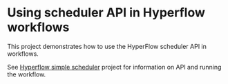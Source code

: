 # Using scheduler API in Hyperflow workflows

This project demonstrates how to use the HyperFlow scheduler API in workflows.

See [Hyperflow simple scheduler](https://github.com/hyperflow-wms/hyperflow-simple-scheduler) project for information on API and running the workflow. 
